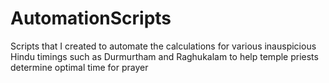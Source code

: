 # AutomationScripts
Scripts that I created to automate the calculations for various inauspicious Hindu timings such as Durmurtham and Raghukalam to help temple priests determine optimal time for prayer
